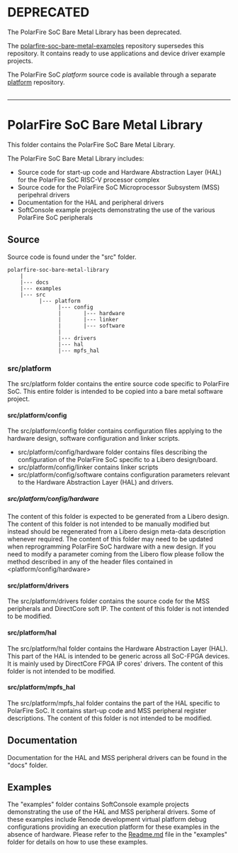 # DEPRECATED
The PolarFire SoC Bare Metal Library has been deprecated.

The [polarfire-soc-bare-metal-examples](https://github.com/polarfire-soc/polarfire-soc-bare-metal-examples) repository supersedes this repository.
It contains ready to use applications and device driver example projects.

The PolarFire SoC *platform* source code is available through a separate [platform](https://github.com/polarfire-soc/platform) repository.
<br><br>

-----

# PolarFire SoC Bare Metal Library
This folder contains the PolarFire SoC Bare Metal Library.

The PolarFire SoC Bare Metal Library includes:
- Source code for start-up code and Hardware Abstraction Layer (HAL) for the PolarFire SoC RISC-V processor complex
- Source code for the PolarFire SoC Microprocessor Subsystem (MSS) peripehral drivers
- Documentation for the HAL and peripheral drivers
- SoftConsole example projects demonstrating the use of the various PolarFire SoC peripherals

## Source
Source code is found under the "src" folder.

    polarfire-soc-bare-metal-library
        |
        |--- docs
        |--- examples
        |--- src
              |--- platform
                    |--- config
                    |       |--- hardware
                    |       |--- linker
                    |       |--- software
                    |
                    |--- drivers
                    |--- hal
                    |--- mpfs_hal
                    
### src/platform
The src/platform folder contains the entire source code specific to PolarFire SoC. This entire
folder is intended to be copied into a bare metal software project.

#### src/platform/config
The src/platform/config folder contains configuration files applying to the hardware design, software configuration and linker scripts.
- src/platform/config/hardware folder contains files describing the configuration of the PolarFire SoC specific to a Libero design/board.
- src/platform/config/linker contains linker scripts
- src/platform/config/software contains configuration parameters relevant to the Hardware Abstraction Layer (HAL) and drivers. 

##### src/platform/config/hardware
The content of this folder is expected to be generated from a Libero design. The content of this
folder is not intended to be manually modified but instead should be regenerated from a Libero design
meta-data description whenever required.
The content of this folder may need to be updated when reprogramming PolarFire SoC hardware with a
new design.
If you need to modify a parameter coming from the Libero flow please follow the method described in
any of the header files contained in <platform/config/hardware>

#### src/platform/drivers
The src/platform/drivers folder contains the source code for the MSS peripherals and DirectCore soft IP. The content of this folder is not intended to be modified.

#### src/platform/hal
The src/platform/hal folder contains the Hardware Abstraction Layer (HAL). This part of the HAL is intended to be generic across all SoC-FPGA devices.
It is mainly used by DirectCore FPGA IP cores' drivers. The content of this folder is not intended to be modified.

#### src/platform/mpfs_hal
The src/platform/mpfs_hal folder contains the part of the HAL specific to PolarFire SoC. It contains start-up code and MSS peripheral register descriptions.
The content of this folder is not intended to be modified.

## Documentation
Documentation for the HAL and MSS peripheral drivers can be found in the "docs" folder.

## Examples
The "examples" folder contains SoftConsole example projects demonstrating the use of the HAL and MSS peripheral drivers.
Some of these examples include Renode development virtual platform debug configurations providing an execution platform for these examples in the absence of hardware.
Please refer to the [Readme.md](examples/Readme.md) file in the "examples" folder for details on how to use these examples.

